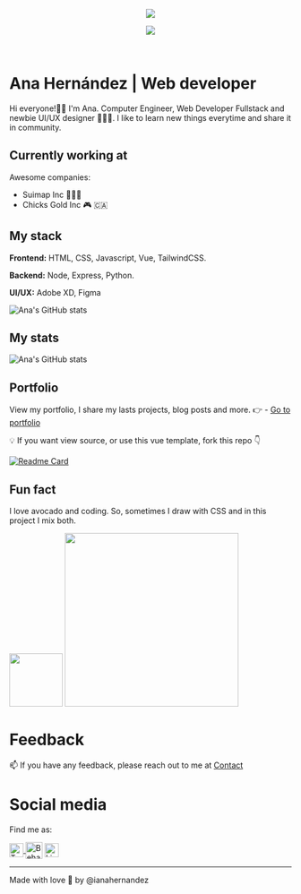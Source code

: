 <p align="center" class="circle">
<img class="circle" src="https://res.cloudinary.com/ianahernandez/image/upload/v1620496995/Intersect_788fb974fd.png?1767584.924999999">
</p>

<p align="center">
<a href="https://twitter.com/ianahernandez"><img src="https://img.shields.io/twitter/follow/ianahernandez?label=Follow&style=social"></a>
</p></br>

# Ana Hernández | Web developer

Hi everyone!👋🏽 I'm Ana. Computer Engineer, Web Developer Fullstack and newbie UI/UX designer 👩🏻‍💻. I like to learn new things everytime and share it in community.  
  
## Currently working at

Awesome companies:

- Suimap Inc 💙🇺🇸
- Chicks Gold Inc :video_game: 🇨🇦

## My stack

**Frontend:** HTML, CSS, Javascript, Vue, TailwindCSS.

**Backend:** Node, Express, Python.

**UI/UX:** Adobe XD, Figma

![Ana's GitHub stats](https://github-readme-stats.vercel.app/api/top-langs?username=ianahernandez&show_icons=true&count_private=true&theme=tokyonight&title_color=f2f2f2&icon_color=ecd748&text_color=b9a0da&langs_count=6)


## My stats

![Ana's GitHub stats](https://github-readme-stats.vercel.app/api?username=ianahernandez&show_icons=true&count_private=true&theme=tokyonight&title_color=f2f2f2&icon_color=ecd748&text_color=b9a0da)

## Portfolio
View my portfolio, I share my lasts projects, blog posts and more.
:point_right: - [Go to portfolio](https://ianahernandez.tech)

:bulb: If you want view source, or use this vue template, fork this repo :point_down:


[![Readme Card](https://github-readme-stats.vercel.app/api/pin/?username=ianahernandez&repo=portfolio&show_owner=true&show_icons=true&theme=tokyonight&title_color=f2f2f2&icon_color=ecd748&text_color=b9a0da)](https://github.com/ianahernandez/portfolio)

  
## Fun fact

I love avocado and coding. So, sometimes I draw with CSS and in this project I mix both.

<p align="left">
  <img width=95 src="https://pbs.twimg.com/media/Eey0uiRWAAcpR6t.png">
  <a href="https://github.com/ianahernandez/avocado-css"><img align="" width="310px" src="https://github-readme-stats.vercel.app/api/pin/?username=ianahernandez&repo=avocado-css&show_owner=true&show_icons=true&theme=tokyonight&title_color=f2f2f2&icon_color=ecd748&text_color=b9a0da"/></a>
</p>


# Feedback

📫 If you have any feedback, please reach out to me at [Contact](https://ianahernandez.tech/contacto)

# Social media

Find me as:

<p align="left">
<a href="https://twitter.com/ianahernandez" target="blank"><img align="center" src="https://www.flaticon.com/svg/vstatic/svg/174/174876.svg?token=exp=1620495043~hmac=a2b03a8ceb723f6b8a62dff8d363e17a" alt="Twitter Account" height="25"</a>
<a href="https://behance.net/ianahernandez" target="blank"><img align="center" src="https://www.flaticon.com/svg/vstatic/svg/174/174837.svg?token=exp=1620495046~hmac=642888a5a66090dcfe61699ee9b13086" alt="Behance Account" height="30" /></a>
<a href="https://linkedin.com/in/ianahernandez/" target="blank"><img align="center" src="https://www.flaticon.com/svg/vstatic/svg/2111/2111499.svg?token=exp=1620495037~hmac=ac81895ff2ae3590615ca6ba5c4a4806" alt="Linkedin Account" height="25"/></a>
</p>



______

Made with love :purple_heart: by @ianahernandez

  
